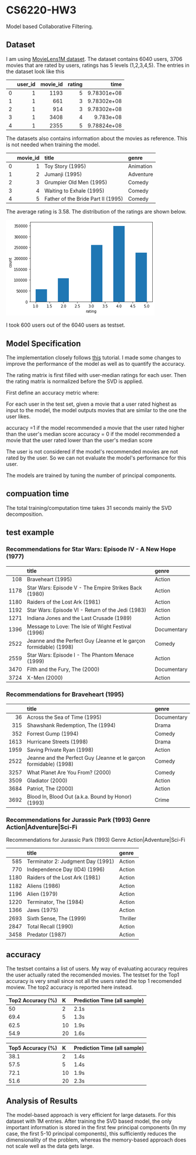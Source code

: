 # CS6220-HW3
Model based Collaborative Filtering.

## Dataset

I am using [MovieLens1M dataset](https://grouplens.org/datasets/movielens/1m/). The dataset contains 6040 users, 3706 movies that are rated by users, ratings has 5 levels (1,2,3,4,5). 
The entries in the dataset look like this 

|    |   user_id |   movie_id |   rating |        time |
|---:|----------:|-----------:|---------:|------------:|
|  0 |         1 |       1193 |        5 | 9.78301e+08 |
|  1 |         1 |        661 |        3 | 9.78302e+08 |
|  2 |         1 |        914 |        3 | 9.78302e+08 |
|  3 |         1 |       3408 |        4 | 9.783e+08   |
|  4 |         1 |       2355 |        5 | 9.78824e+08 |

The datasets also contains information about the movies as reference. This is not needed when training the model.

|    |   movie_id | title                              | genre                        |
|---:|-----------:|:-----------------------------------|:-----------------------------|
|  0 |          1 | Toy Story (1995)                   | Animation|Children's|Comedy  |
|  1 |          2 | Jumanji (1995)                     | Adventure|Children's|Fantasy |
|  2 |          3 | Grumpier Old Men (1995)            | Comedy|Romance               |
|  3 |          4 | Waiting to Exhale (1995)           | Comedy|Drama                 |
|  4 |          5 | Father of the Bride Part II (1995) | Comedy                       |

The average rating is 3.58. 
The distribution of the ratings are shown below.

![](./imgs/hist.png)

I took 600 users out of the 6040 users as testset. 

## Model Specification

The implementation closely follows [this](https://analyticsindiamag.com/singular-value-decomposition-svd-application-recommender-system/) tutorial. I made some changes to improve the performance of the model as well as to quantify the accuracy. 

The rating matrix is first filled with user-median ratings for each user. Then the rating matrix is normalized before the SVD is applied.

First define an accuracy metric where:

For each user in the test set, given a movie that a user rated highest as input to the model, the model outputs movies that are similar to the one the user likes.

accuracy =1 if the model recommended a movie that the user rated higher than the user's median score accuracy = 0 if the model recommended a movie that the user rated lower than the user's median score

The user is not considered if the model's recommended movies are not rated by the user. So we can not evaluate the model's performance for this user.

The models are trained by tuning the number of principal components.


## compuation time

The total training/computation time takes 31 seconds mainly the SVD decomposition. 


## test example

### Recommendations for Star Wars: Episode IV - A New Hope (1977) 

|      | title                                                              | genre                               |
|-----:|:-------------------------------------------------------------------|:------------------------------------|
|  108 | Braveheart (1995)                                                  | Action|Drama|War                    |
| 1178 | Star Wars: Episode V - The Empire Strikes Back (1980)              | Action|Adventure|Drama|Sci-Fi|War   |
| 1180 | Raiders of the Lost Ark (1981)                                     | Action|Adventure                    |
| 1192 | Star Wars: Episode VI - Return of the Jedi (1983)                  | Action|Adventure|Romance|Sci-Fi|War |
| 1271 | Indiana Jones and the Last Crusade (1989)                          | Action|Adventure                    |
| 1396 | Message to Love: The Isle of Wight Festival (1996)                 | Documentary                         |
| 2522 | Jeanne and the Perfect Guy (Jeanne et le garçon formidable) (1998) | Comedy|Romance                      |
| 2559 | Star Wars: Episode I - The Phantom Menace (1999)                   | Action|Adventure|Fantasy|Sci-Fi     |
| 3470 | Filth and the Fury, The (2000)                                     | Documentary                         |
| 3724 | X-Men (2000)                                                       | Action|Sci-Fi                       |


### Recommendations for Braveheart (1995)

|      | title                                                              | genre              |
|-----:|:-------------------------------------------------------------------|:-------------------|
|   36 | Across the Sea of Time (1995)                                      | Documentary        |
|  315 | Shawshank Redemption, The (1994)                                   | Drama              |
|  352 | Forrest Gump (1994)                                                | Comedy|Romance|War |
| 1613 | Hurricane Streets (1998)                                           | Drama              |
| 1959 | Saving Private Ryan (1998)                                         | Action|Drama|War   |
| 2522 | Jeanne and the Perfect Guy (Jeanne et le garçon formidable) (1998) | Comedy|Romance     |
| 3257 | What Planet Are You From? (2000)                                   | Comedy|Sci-Fi      |
| 3509 | Gladiator (2000)                                                   | Action|Drama       |
| 3684 | Patriot, The (2000)                                                | Action|Drama|War   |
| 3692 | Blood In, Blood Out (a.k.a. Bound by Honor) (1993)                 | Crime|Drama        |    |

### Recommendations for Jurassic Park (1993) Genre Action|Adventure|Sci-Fi
Recommendations for Jurassic Park (1993) Genre Action|Adventure|Sci-Fi

|      | title                             | genre                            |
|-----:|:----------------------------------|:---------------------------------|
|  585 | Terminator 2: Judgment Day (1991) | Action|Sci-Fi|Thriller           |
|  770 | Independence Day (ID4) (1996)     | Action|Sci-Fi|War                |
| 1180 | Raiders of the Lost Ark (1981)    | Action|Adventure                 |
| 1182 | Aliens (1986)                     | Action|Sci-Fi|Thriller|War       |
| 1196 | Alien (1979)                      | Action|Horror|Sci-Fi|Thriller    |
| 1220 | Terminator, The (1984)            | Action|Sci-Fi|Thriller           |
| 1366 | Jaws (1975)                       | Action|Horror                    |
| 2693 | Sixth Sense, The (1999)           | Thriller                         |
| 2847 | Total Recall (1990)               | Action|Adventure|Sci-Fi|Thriller |
| 3458 | Predator (1987)                   | Action|Sci-Fi|Thriller           |


## accuracy

The testset contains a list of users. My way of evaluating accuracy requires the user actually rated the recomended movies. The testset for the Top1 accuracy is very small since not all the users rated the top 1 recomended moview. The top2 accuracy is reported here instead.

|Top2 Accuracy (%)|K|Prediction Time (all sample)|
|:----|:-----|:---|
|50|2|2.1s|
|69.4|5 |1.3s|
|62.5|10|1.9s
|54.9|20|1.6s


|Top5 Accuracy (%)|K|Prediction Time (all sample)|
|:----|:-----|:--|
|38.1|2|1.4s
|57.5|5|1.4s
|72.1|10|1.9s
|51.6|20|2.3s

## Analysis of Results

The model-based approach is very efficient for large datasets. For this dataset with 1M entries. After training the SVD based model, the only important information is stored in the first few principal components (In my case, the first 5-10 principal components), this sufficiently reduces the dimensionality of the problem, whereas the memory-based approach does not scale well as the data gets large. 